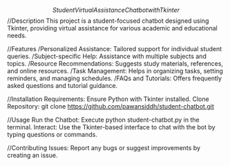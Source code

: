 $$Student Virtual Assistance Chatbot with Tkinter$$
//Description
This project is a student-focused chatbot designed using Tkinter, providing virtual assistance for various academic and educational needs.

//Features
/Personalized Assistance: Tailored support for individual student queries.
/Subject-specific Help: Assistance with multiple subjects and topics.
/Resource Recommendations: Suggests study materials, references, and online resources.
/Task Management: Helps in organizing tasks, setting reminders, and managing schedules.
/FAQs and Tutorials: Offers frequently asked questions and tutorial guidance.

//Installation
Requirements: Ensure Python with Tkinter installed.
Clone Repository: git clone https://github.com/pawansiddh/student-chatbot.git

//Usage
Run the Chatbot: Execute python student-chatbot.py in the terminal.
Interact: Use the Tkinter-based interface to chat with the bot by typing questions or commands.

//Contributing
Issues: Report any bugs or suggest improvements by creating an issue.

